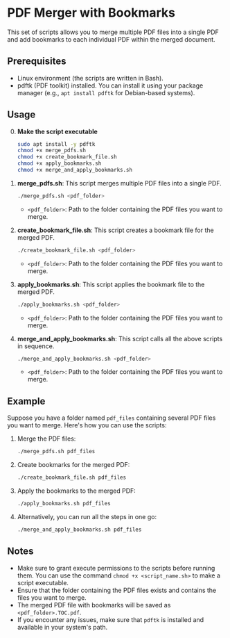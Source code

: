 # PDF Merger with Bookmarks

This set of scripts allows you to merge multiple PDF files into a single PDF and add bookmarks to each individual PDF within the merged document.

## Prerequisites

- Linux environment (the scripts are written in Bash).
- pdftk (PDF toolkit) installed. You can install it using your package manager (e.g., `apt install pdftk` for Debian-based systems).

## Usage

0. **Make the script executable**

    ```bash
    sudo apt install -y pdftk 
    chmod +x merge_pdfs.sh  
    chmod +x create_bookmark_file.sh  
    chmod +x apply_bookmarks.sh  
    chmod +x merge_and_apply_bookmarks.sh  
    ```

1. **merge_pdfs.sh**: This script merges multiple PDF files into a single PDF.

    ```bash
    ./merge_pdfs.sh <pdf_folder>
    ```

   - `<pdf_folder>`: Path to the folder containing the PDF files you want to merge.


2. **create_bookmark_file.sh**: This script creates a bookmark file for the merged PDF.

    ```bash
    ./create_bookmark_file.sh <pdf_folder>
    ```

   - `<pdf_folder>`: Path to the folder containing the PDF files you want to merge.


3. **apply_bookmarks.sh**: This script applies the bookmark file to the merged PDF.

    ```bash
    ./apply_bookmarks.sh <pdf_folder>
    ```

   - `<pdf_folder>`: Path to the folder containing the PDF files you want to merge.


4. **merge_and_apply_bookmarks.sh**: This script calls all the above scripts in sequence.

    ```bash
    ./merge_and_apply_bookmarks.sh <pdf_folder>
    ```

   - `<pdf_folder>`: Path to the folder containing the PDF files you want to merge.


## Example

Suppose you have a folder named `pdf_files` containing several PDF files you want to merge. Here's how you can use the scripts:

1. Merge the PDF files:

    ```bash
    ./merge_pdfs.sh pdf_files
    ```

2. Create bookmarks for the merged PDF:

    ```bash
    ./create_bookmark_file.sh pdf_files
    ```

3. Apply the bookmarks to the merged PDF:

    ```bash
    ./apply_bookmarks.sh pdf_files
    ```

4. Alternatively, you can run all the steps in one go:

    ```bash
    ./merge_and_apply_bookmarks.sh pdf_files
    ```

## Notes

- Make sure to grant execute permissions to the scripts before running them. You can use the command `chmod +x <script_name.sh>` to make a script executable.
- Ensure that the folder containing the PDF files exists and contains the files you want to merge.
- The merged PDF file with bookmarks will be saved as `<pdf_folder>.TOC.pdf`.
- If you encounter any issues, make sure that `pdftk` is installed and available in your system's path.
